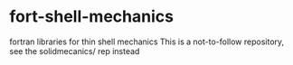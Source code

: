 # fort-shell-mechanics
fortran libraries for thin shell mechanics
This is a not-to-follow repository, see the solidmecanics/ rep instead

